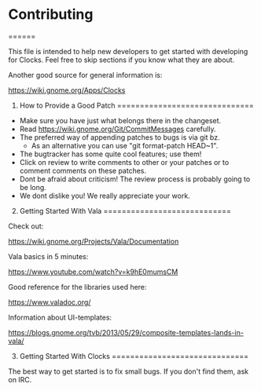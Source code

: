 # Contributing
======

This file is intended to help new developers to get started with developing for
Clocks. Feel free to skip sections if you know what they are about.

Another good source for general information is:

 https://wiki.gnome.org/Apps/Clocks

1. How to Provide a Good Patch
==============================

 * Make sure you have just what belongs there in the changeset.
 * Read https://wiki.gnome.org/Git/CommitMessages carefully.
 * The preferred way of appending patches to bugs is via git bz.
   * As an alternative you can use "git format-patch HEAD~1".
 * The bugtracker has some quite cool features; use them!
 * Click on review to write comments to other or your patches or to comment
   comments on these patches.
 * Dont be afraid about criticism! The review process is probably going to be
   long.
 * We dont dislike you! We really appreciate your work.

2. Getting Started With Vala
============================

Check out:

 https://wiki.gnome.org/Projects/Vala/Documentation

Vala basics in 5 minutes:

 https://www.youtube.com/watch?v=k9hE0mumsCM

Good reference for the libraries used here:

 https://www.valadoc.org/

Information about UI-templates:

 https://blogs.gnome.org/tvb/2013/05/29/composite-templates-lands-in-vala/

3. Getting Started With Clocks
==============================

The best way to get started is to fix small bugs. If you don't find them, ask
on IRC.

